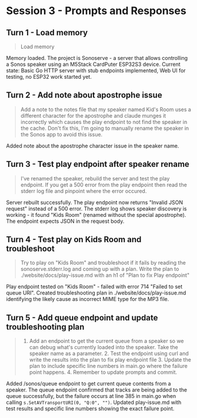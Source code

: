 # Session 3 - Prompts and Responses

## Turn 1 - Load memory

> Load memory

Memory loaded. The project is Sonoserve - a server that allows controlling a Sonos speaker using an M5Stack CardPuter ESP32S3 device. Current state: Basic Go HTTP server with stub endpoints implemented, Web UI for testing, no ESP32 work started yet.

## Turn 2 - Add note about apostrophe issue

> Add a note to the notes file that my speaker named Kid's Room uses a different character for the apostrophe and claude munges it incorrectly which causes the play endpoint to not find the speaker in the cache. Don't fix this, I'm going to manually rename the speaker in the Sonos app to avoid this issue.

Added note about the apostrophe character issue in the speaker name.

## Turn 3 - Test play endpoint after speaker rename

> I've renamed the speaker, rebuild the server and test the play endpoint. If you get a 500 error from the play endpoint then read the stderr log file and pinpoint where the error occured.

Server rebuilt successfully. The play endpoint now returns "Invalid JSON request" instead of a 500 error. The stderr log shows speaker discovery is working - it found "Kids Room" (renamed without the special apostrophe). The endpoint expects JSON in the request body.

## Turn 4 - Test play on Kids Room and troubleshoot

> Try to play on "Kids Room" and troubleshoot if it fails by reading the sonoserve.stderr.log and coming up with a plan. Write the plan to ./website/docs/play-issue.md with an h1 of "Plan to fix Play endpoint"

Play endpoint tested on "Kids Room" - failed with error 714 "Failed to set queue URI". Created troubleshooting plan in ./website/docs/play-issue.md identifying the likely cause as incorrect MIME type for the MP3 file.

## Turn 5 - Add queue endpoint and update troubleshooting plan

> 1. Add an endpoint to get the current queue from a speaker so we can debug what's currently loaded into the speaker. Take the speaker name as a parameter. 2. Test the endpoint using curl and write the results into the plan to fix play endpoint file 3. Update the plan to include specific line numbers in main.go where the failure point happens. 4. Remember to update prompts and commit.

Added /sonos/queue endpoint to get current queue contents from a speaker. The queue endpoint confirmed that tracks are being added to the queue successfully, but the failure occurs at line 385 in main.go when calling `s.SetAVTransportURI(0, "Q:0", "")`. Updated play-issue.md with test results and specific line numbers showing the exact failure point.